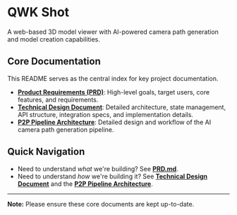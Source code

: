 # QWK Shot

A web-based 3D model viewer with AI-powered camera path generation and model creation capabilities.

## Core Documentation

This README serves as the central index for key project documentation.

*   **[Product Requirements (PRD)](./PRD.md)**: High-level goals, target users, core features, and requirements.
*   **[Technical Design Document](./TECHNICAL_DESIGN.md)**: Detailed architecture, state management, API structure, integration specs, and implementation details.
*   **[P2P Pipeline Architecture](./docs/features/camera-animation/ARCHITECTURE.md)**: Detailed design and workflow of the AI camera path generation pipeline.

## Quick Navigation
- Need to understand *what* we're building? See **[PRD.md](./PRD.md)**.
- Need to understand *how* we're building it? See **[Technical Design Document](./TECHNICAL_DESIGN.md)** and the **[P2P Pipeline Architecture](./docs/features/camera-animation/ARCHITECTURE.md)**.

---
**Note:** Please ensure these core documents are kept up-to-date.
